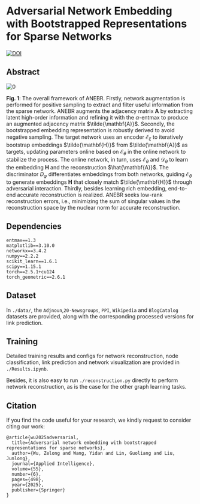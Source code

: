 # Adversarial Network Embedding with Bootstrapped Representations for Sparse Networks
[![DOI](https://img.shields.io/static/v1?label=DOI&message=10.1007/s10489-025-06343-2&color=green&logo=doi)](https://doi.org/10.1007/s10489-025-06343-2)

## Abstract

![0](https://github.com/user-attachments/assets/c6a51c8f-6724-4406-bbf6-d4561f6d6ec1)

**Fig. 1**: The overall framework of ANEBR. Firstly, network augmentation is performed for positive sampling to extract and filter useful information from the sparse network. ANEBR augments the adjacency matrix $\mathbf{A}$ by extracting latent high-order information and refining it with the $\alpha$-entmax to produce an augmented adjacency matrix $\tilde{\mathbf{A}}$. Secondly, the bootstrapped embedding representation is robustly derived to avoid negative sampling. The target network uses an encoder $\mathcal{E}_\xi$ to iteratively bootstrap embeddings $\tilde{\mathbf{H}}$ from $\tilde{\mathbf{A}}$ as targets, updating parameters online based on $\mathcal{E}_\theta$ in the online network to stabilize the process. The online network, in turn, uses $\mathcal{E}_\theta$ and $\mathcal{D}_\theta$ to learn the embedding $\mathbf{H}$ and the reconstruction $\hat{\mathbf{A}}$. The discriminator $\textit{D}_\varphi$ differentiates embeddings from both networks, guiding $\mathcal{E}_\theta$ to generate embeddings $\mathbf{H}$ that closely match $\tilde{\mathbf{H}}$ through adversarial interaction. Thirdly, besides learning rich embedding, end-to-end accurate reconstruction is realized. ANEBR seeks low-rank reconstruction errors, i.e., minimizing the sum of singular values in the reconstruction space by the nuclear norm for accurate reconstruction.

## Dependencies

```
entmax==1.3
matplotlib==3.10.0
networkx==3.4.2
numpy==2.2.2
scikit_learn==1.6.1
scipy==1.15.1
torch==2.5.1+cu124
torch_geometric==2.6.1
```

## Dataset

In `./data/`, the `Adjnoun`,`20-Newsgroups`, `PPI`, `Wikipedia` and `BlogCatalog` datasets are provided, along with the corresponding processed versions for link prediction.

## Training

Detailed training results and configs for network reconstruction, node classification, link prediction and network visualization are provided in `./Results.ipynb`.

Besides, it is also easy to run `./reconstruction.py` directly to perform network reconstruction, as is the case for the other graph learning tasks.

## Citation

If you find the code useful for your research, we kindly request to consider citing our work:

```
@article{wu2025adversarial,
  title={Adversarial network embedding with bootstrapped representations for sparse networks},
  author={Wu, Zelong and Wang, Yidan and Lin, Guoliang and Liu, Junlong},
  journal={Applied Intelligence},
  volume={55},
  number={6},
  pages={498},
  year={2025},
  publisher={Springer}
}
```



